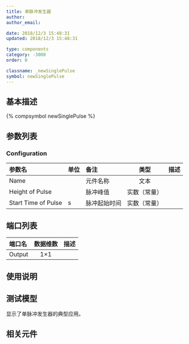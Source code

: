 ```yaml
---
title: 单脉冲发生器
author: 
author_email:

date: 2018/12/3 15:48:31
updated: 2018/12/3 15:48:31

type: components
category: -3008
order: 0

classname: _newSinglePulse
symbol: newSinglePulse
---
```

## 基本描述
{% compsymbol newSinglePulse %}

## 参数列表
### Configuration
| 参数名 | 单位 | 备注 | 类型 | 描述 |
| :--- | :--- | :--- | :--: | :--- |
| Name |  | 元件名称 | 文本 |  |
| Height of Pulse |  | 脉冲峰值 | 实数（常量） |  |
| Start Time of Pulse | s | 脉冲起始时间 | 实数（常量） |  |


## 端口列表

| 端口名 | 数据维数 | 描述 |
| :--- | :--:  | :--- |
| Output | 1×1 | |                   

## 使用说明


## 测试模型
[<test name>](<test link>)显示了单脉冲发生器的典型应用。

## 相关元件


